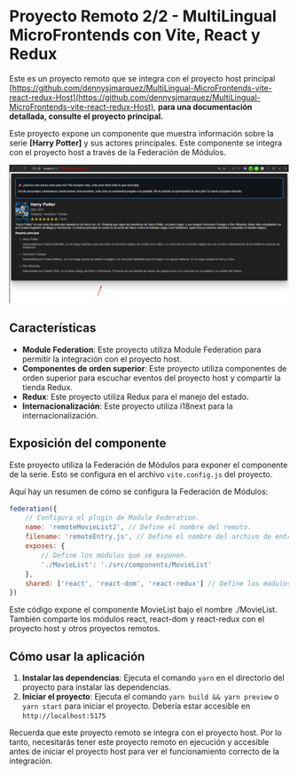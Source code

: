 # Proyecto Remoto 2/2 - MultiLingual MicroFrontends con Vite, React y Redux

Este es un proyecto remoto que se integra con el proyecto host principal [https://github.com/dennysjmarquez/MultiLingual-MicroFrontends-vite-react-redux-Host](https://github.com/dennysjmarquez/MultiLingual-MicroFrontends-vite-react-redux-Host), **para una documentación detallada, consulte el proyecto principal.**

Este proyecto expone un componente que muestra información sobre la serie **[Harry Potter]** y sus actores principales.
Este componente se integra con el proyecto host a través de la Federación de Módulos.

![img.png](img.png)

## **Características**

- **Module Federation**: Este proyecto utiliza Module Federation para permitir la integración con el proyecto host.
- **Componentes de orden superior**: Este proyecto utiliza componentes de orden superior para escuchar eventos del proyecto host y compartir la tienda Redux.
- **Redux**: Este proyecto utiliza Redux para el manejo del estado.
- **Internacionalización**: Este proyecto utiliza i18next para la internacionalización.

## **Exposición del componente**

Este proyecto utiliza la Federación de Módulos para exponer el componente de la serie. Esto se configura en el archivo `vite.config.js` del proyecto.

Aquí hay un resumen de cómo se configura la Federación de Módulos:

```javascript
federation({
	// Configura el plugin de Module Federation.
	name: 'remoteMovieList2', // Define el nombre del remoto.
	filename: 'remoteEntry.js', // Define el nombre del archivo de entrada remoto.
	exposes: {
		// Define los módulos que se exponen.
		'./MovieList': './src/components/MovieList'
	},
	shared: ['react', 'react-dom', 'react-redux'] // Define los módulos compartidos.
})
```

Este código expone el componente MovieList bajo el nombre ./MovieList. También comparte los módulos react, react-dom y react-redux con el proyecto host y otros proyectos remotos.

## **Cómo usar la aplicación**

1. **Instalar las dependencias**: Ejecuta el comando `yarn` en el directorio del proyecto para instalar las dependencias.
2. **Iniciar el proyecto**: Ejecuta el comando `yarn build && yarn preview` o `yarn start` para iniciar el proyecto. Debería estar accesible en `http://localhost:5175`

Recuerda que este proyecto remoto se integra con el proyecto host. Por lo tanto, necesitarás tener este proyecto remoto en ejecución y accesible antes de iniciar el proyecto host para ver el funcionamiento correcto de la integración.

